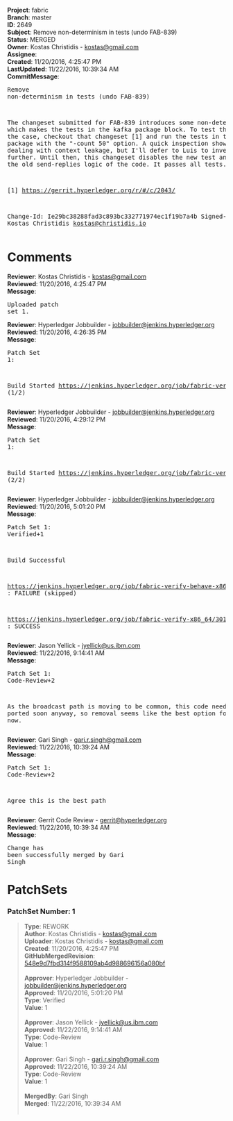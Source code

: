 <strong>Project</strong>: fabric<br><strong>Branch</strong>: master<br><strong>ID</strong>: 2649<br><strong>Subject</strong>: Remove non-determinism in tests (undo FAB-839)<br><strong>Status</strong>: MERGED<br><strong>Owner</strong>: Kostas Christidis - kostas@gmail.com<br><strong>Assignee</strong>:<br><strong>Created</strong>: 11/20/2016, 4:25:47 PM<br><strong>LastUpdated</strong>: 11/22/2016, 10:39:34 AM<br><strong>CommitMessage</strong>:<br><pre>Remove non-determinism in tests (undo FAB-839)

The changeset submitted for FAB-839 introduces some non-determinism which
makes the tests in the kafka package block. To test that this is the
case, checkout that changeset [1] and run the tests in the kafka package
with the "-count 50" option. A quick inspection shows we may be dealing
with context leakage, but I'll defer to Luis to investigate this further.
Until then, this changeset disables the new test and restores the old
send-replies logic of the code. It passes all tests.

[1] https://gerrit.hyperledger.org/r/#/c/2043/

Change-Id: Ie29bc38288fad3c893bc332771974ec1f19b7a4b
Signed-off-by: Kostas Christidis <kostas@christidis.io>
</pre><h1>Comments</h1><strong>Reviewer</strong>: Kostas Christidis - kostas@gmail.com<br><strong>Reviewed</strong>: 11/20/2016, 4:25:47 PM<br><strong>Message</strong>: <pre>Uploaded patch set 1.</pre><strong>Reviewer</strong>: Hyperledger Jobbuilder - jobbuilder@jenkins.hyperledger.org<br><strong>Reviewed</strong>: 11/20/2016, 4:26:35 PM<br><strong>Message</strong>: <pre>Patch Set 1:

Build Started https://jenkins.hyperledger.org/job/fabric-verify-behave-x86_64/1857/ (1/2)</pre><strong>Reviewer</strong>: Hyperledger Jobbuilder - jobbuilder@jenkins.hyperledger.org<br><strong>Reviewed</strong>: 11/20/2016, 4:29:12 PM<br><strong>Message</strong>: <pre>Patch Set 1:

Build Started https://jenkins.hyperledger.org/job/fabric-verify-x86_64/3019/ (2/2)</pre><strong>Reviewer</strong>: Hyperledger Jobbuilder - jobbuilder@jenkins.hyperledger.org<br><strong>Reviewed</strong>: 11/20/2016, 5:01:20 PM<br><strong>Message</strong>: <pre>Patch Set 1: Verified+1

Build Successful 

https://jenkins.hyperledger.org/job/fabric-verify-behave-x86_64/1857/ : FAILURE (skipped)

https://jenkins.hyperledger.org/job/fabric-verify-x86_64/3019/ : SUCCESS</pre><strong>Reviewer</strong>: Jason Yellick - jyellick@us.ibm.com<br><strong>Reviewed</strong>: 11/22/2016, 9:14:41 AM<br><strong>Message</strong>: <pre>Patch Set 1: Code-Review+2

As the broadcast path is moving to be common, this code needed to be ported soon anyway, so removal seems like the best option for now.</pre><strong>Reviewer</strong>: Gari Singh - gari.r.singh@gmail.com<br><strong>Reviewed</strong>: 11/22/2016, 10:39:24 AM<br><strong>Message</strong>: <pre>Patch Set 1: Code-Review+2

Agree this is the best path</pre><strong>Reviewer</strong>: Gerrit Code Review - gerrit@hyperledger.org<br><strong>Reviewed</strong>: 11/22/2016, 10:39:34 AM<br><strong>Message</strong>: <pre>Change has been successfully merged by Gari Singh</pre><h1>PatchSets</h1><h3>PatchSet Number: 1</h3><blockquote><strong>Type</strong>: REWORK<br><strong>Author</strong>: Kostas Christidis - kostas@gmail.com<br><strong>Uploader</strong>: Kostas Christidis - kostas@gmail.com<br><strong>Created</strong>: 11/20/2016, 4:25:47 PM<br><strong>GitHubMergedRevision</strong>: [548e9d7fbd314f9588109ab4d988696156a080bf](https://github.com/hyperledger/fabric/commit/548e9d7fbd314f9588109ab4d988696156a080bf)<br><br><strong>Approver</strong>: Hyperledger Jobbuilder - jobbuilder@jenkins.hyperledger.org<br><strong>Approved</strong>: 11/20/2016, 5:01:20 PM<br><strong>Type</strong>: Verified<br><strong>Value</strong>: 1<br><br><strong>Approver</strong>: Jason Yellick - jyellick@us.ibm.com<br><strong>Approved</strong>: 11/22/2016, 9:14:41 AM<br><strong>Type</strong>: Code-Review<br><strong>Value</strong>: 1<br><br><strong>Approver</strong>: Gari Singh - gari.r.singh@gmail.com<br><strong>Approved</strong>: 11/22/2016, 10:39:24 AM<br><strong>Type</strong>: Code-Review<br><strong>Value</strong>: 1<br><br><strong>MergedBy</strong>: Gari Singh<br><strong>Merged</strong>: 11/22/2016, 10:39:34 AM<br><br></blockquote>